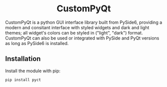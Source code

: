 
<h1 align="center">CustomPyQt</h1>

CustomPyQt is a python GUI interface library built from PySide6,
providing a modern and consitant interface with styled widgets and 
dark and light themes; all widget's colors can be styled in 
("light", "dark") format. CustomPyQt can also be used or integrated 
with PySide and PyQt versions as long as PySide6 is installed.

## Installation
Install the module with pip:

```
pip install pyct
```



